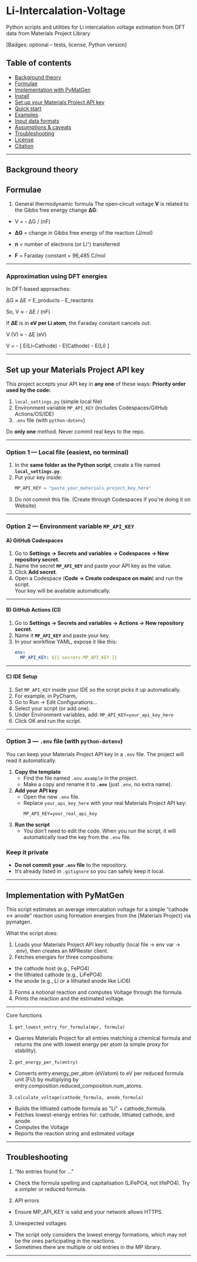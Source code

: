 # Li-Intercalation-Voltage
Python scripts and utilities for Li intercalation voltage estimation from DFT data from Materials Project Library

[Badges: optional – tests, license, Python version]

## Table of contents
- [Background theory](#background-theory)
- [Formulae](#formulae)
- [Implementation with PyMatGen](#implementation-with-pymatgen)
- [Install](#install)
- [Set up your Materials Project API key](#set-up-your-materials-project-api-key)
- [Quick start](#quick-start)
- [Examples](#examples)
- [Input data formats](#input-data-formats)
- [Assumptions & caveats](#assumptions--caveats)
- [Troubleshooting](#troubleshooting)
- [License](#license)
- [Citation](#citation)

---

## Background theory

## Formulae

1. General thermodynamic formula
The open‑circuit voltage **V** is related to the Gibbs free energy change **ΔG**:
- V = - ΔG / (nF)

- **ΔG** = change in Gibbs free energy of the reaction (J/mol)  
- **n** = number of electrons (or Li⁺) transferred  
- **F** = Faraday constant = 96,485 C/mol  

---

### Approximation using DFT energies

In DFT-based approaches:

ΔG ≈ ΔE = E_products - E_reactants

So, V ≈ - ΔE / (nF)

If **ΔE** is in **eV per Li atom**, the Faraday constant cancels out:

V (V) ≈ - ΔE (eV)

V = - [ E(Li–Cathode) - E(Cathode) - E(Li) ]

---


## Set up your Materials Project API key
This project accepts your API key in **any one** of these ways:
**Priority order used by the code:**  
1) `local_settings.py` (simple local file)  
2) Environment variable `MP_API_KEY` (includes Codespaces/GitHub Actions/OS/IDE)  
3) `.env` file (with `python-dotenv`)

 Do **only one** method. Never commit real keys to the repo.

 ---

### Option 1 — Local file (easiest, no terminal)

1. In the **same folder as the Python script**, create a file named **`local_settings.py`**.
2. Put your key inside:
   ```python
   MP_API_KEY = "paste_your_materials_project_key_here"
3. Do not commit this file. (Create through Codespaces if you're doing it on Website)

---

### Option 2 — Environment variable `MP_API_KEY`

#### A) GitHub Codespaces
1. Go to **Settings → Secrets and variables → Codespaces → New repository secret**.
2. Name the secret **`MP_API_KEY`** and paste your API key as the value.
3. Click **Add secret**.
4. Open a Codespace (**Code → Create codespace on main**) and run the script.  
   Your key will be available automatically.

---

#### B) GitHub Actions (CI)
1. Go to **Settings → Secrets and variables → Actions → New repository secret**.
2. Name it **`MP_API_KEY`** and paste your key.
3. In your workflow YAML, expose it like this:
   ```yaml
   env:
     MP_API_KEY: ${{ secrets.MP_API_KEY }}

---

#### C) IDE Setup
1. Set `MP_API_KEY` inside your IDE so the script picks it up automatically.
2. For example, in PyCharm,
3. Go to Run → Edit Configurations…
4. Select your script (or add one).
5. Under Environment variables, add: `MP_API_KEY=your_api_key_here`
6. Click OK and run the script.

---

### Option 3 — `.env` file (with `python-dotenv`)

You can keep your Materials Project API key in a `.env` file. The project will read it automatically.

1. **Copy the template**
   - Find the file named `.env.example` in the project.
   - Make a copy and rename it to **`.env`** (just `.env`, no extra name).
2. **Add your API key**
   - Open the new `.env` file.
   - Replace `your_api_key_here` with your real Materials Project API key:
     ```
     MP_API_KEY=your_real_api_key
     ```
3. **Run the script**
   - You don’t need to edit the code. When you run the script, it will automatically load the key from the `.env` file.

### Keep it private

- **Do not commit your `.env` file** to the repository.  
- It’s already listed in `.gitignore` so you can safely keep it local.

---

## Implementation with PyMatGen

This script estimates an average intercalation voltage for a simple “cathode ↔ anode” reaction using formation energies from the [Materials Project] via pymatgen.

What the script does:
1. Loads your Materials Project API key robustly (local file → env var → .env), then creates an MPRester client.
2. Fetches energies for three compositions:
- the cathode host (e.g., FePO4)
- the lithiated cathode (e.g., LiFePO4)
- the anode (e.g., Li or a lithiated anode like LiC6)
3. Forms a notional reaction and computes Voltage through the formula.
4. Prints the reaction and the estimated voltage.

---

Core functions

1. `get_lowest_entry_for_formula(mpr, formula)`
- Queries Materials Project for all entries matching a chemical formula and returns the one with lowest energy per atom (a simple proxy for stability).
2. `get_energy_per_fu(entry)`
- Converts entry.energy_per_atom (eV/atom) to eV per reduced formula unit (FU) by multiplying by entry.composition.reduced_composition.num_atoms.
3. `calculate_voltage(cathode_formula, anode_formula)`
- Builds the lithiated cathode formula as "Li" + cathode_formula.
- Fetches lowest-energy entries for: cathode, lithiated cathode, and anode.
- Computes the Voltage
- Reports the reaction string and estimated voltage

---

## Troubleshooting

1. “No entries found for …”
- Check the formula spelling and capitalisation (LiFePO4, not lifePO4). Try a simpler or reduced formula.
2. API errors
- Ensure MP_API_KEY is valid and your network allows HTTPS.
3. Unexpected voltages
- The script only considers the lowest energy formations, which may not be the ones participating in the reactions.
- Sometimes there are multiple or old entries in the MP library.

--- 

## 

